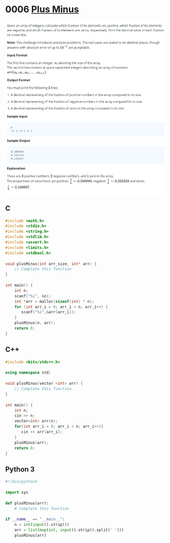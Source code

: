 # 0006 [Plus Minus](https://www.hackerrank.com/challenges/plus-minus/problem)

![Problem](zproblem.png)

## C

```c
#include <math.h>
#include <stdio.h>
#include <string.h>
#include <stdlib.h>
#include <assert.h>
#include <limits.h>
#include <stdbool.h>

void plusMinus(int arr_size, int* arr) {
    // Complete this function
}

int main() {
    int n;
    scanf("%i", &n);
    int *arr = malloc(sizeof(int) * n);
    for (int arr_i = 0; arr_i < n; arr_i++) {
       scanf("%i",&arr[arr_i]);
    }
    plusMinus(n, arr);
    return 0;
}
```

## C++

```cpp
#include <bits/stdc++.h>

using namespace std;

void plusMinus(vector <int> arr) {
    // Complete this function
}

int main() {
    int n;
    cin >> n;
    vector<int> arr(n);
    for(int arr_i = 0; arr_i < n; arr_i++){
       cin >> arr[arr_i];
    }
    plusMinus(arr);
    return 0;
}
```

## Python 3

```python
#!/bin/python3

import sys

def plusMinus(arr):
    # Complete this function

if __name__ == "__main__":
    n = int(input().strip())
    arr = list(map(int, input().strip().split(' ')))
    plusMinus(arr)
```